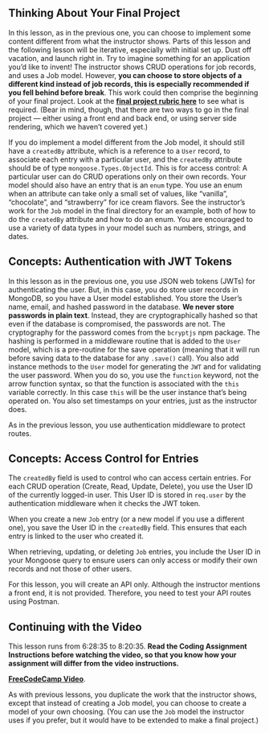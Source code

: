 ## Thinking About Your Final Project


In this lesson, as in the previous one, you can choose to implement some content different from what the instructor shows. Parts of this lesson and the following lesson will be iterative, especially with initial set up. Dust off vacation, and launch right in. Try to imagine something for an application you’d like to invent! The instructor shows CRUD operations for job records, and uses a Job model. However, **you can choose to store objects of a different kind instead of job records, this is especially recommended if you fell behind before break**. This work could then comprise the beginning of your final project. Look at the **[final project rubric here](https://github.com/Code-the-Dream-School/node-v3/blob/c21bba9b92cd445ba649396219a742914d52749a/assignments/rubric.md)** to see what is required. (Bear in mind, though, that there are two ways to go in the final project — either using a front end and back end, or using server side rendering, which we haven’t covered yet.)

If you do implement a model different from the Job model, it should still have a `createdBy` attribute, which is a reference to a `User` record, to associate each entry with a particular user, and the `createdBy` attribute should be of type `mongoose.Types.ObjectId`. This is for access control: A particular user can do CRUD operations only on their own records. Your model should also have an entry that is an `enum` type. You use an enum when an attribute can take only a small set of values, like “vanilla”, “chocolate”, and “strawberry” for ice cream flavors. See the instructor’s work for the `Job` model in the final directory for an example, both of how to do the `createdBy` attribute and how to do an enum. You are encouraged to use a variety of data types in your model such as numbers, strings, and dates.

## Concepts: Authentication with JWT Tokens

In this lesson as in the previous one, you use JSON web tokens (JWTs) for authenticating the user. But, in this case, you do store user records in MongoDB, so you have a User model established. You store the User’s name, email, and hashed password in the database. **We never store passwords in plain text**. Instead, they are cryptographically hashed so that even if the database is compromised, the passwords are not. The cryptography for the password comes from the `bcryptjs` npm package. The hashing is performed in a middleware routine that is added to the `User` model, which is a pre-routine for the save operation (meaning that it will run before saving data to the database for any `.save()` call). You also add instance methods to the `User` model for generating the `JWT` and for validating the user password. When you do so, you use the `function` keyword, not the arrow function syntax, so that the function is associated with the `this` variable correctly. In this case `this` will be the user instance that’s being operated on. You also set timestamps on your entries, just as the instructor does.

As in the previous lesson, you use authentication middleware to protect routes.

## Concepts: Access Control for Entries

The `createdBy` field is used to control who can access certain entries. For each CRUD operation (Create, Read, Update, Delete), you use the User ID of the currently logged-in user. This User ID is stored in `req.user` by the authentication middleware when it checks the JWT token.

When you create a new `Job` entry (or a new model if you use a different one), you save the User ID in the `createdBy` field. This ensures that each entry is linked to the user who created it.

When retrieving, updating, or deleting `Job` entries, you include the User ID in your Mongoose query to ensure users can only access or modify their own records and not those of other users.

For this lesson, you will create an API only. Although the instructor mentions a front end, it is not provided. Therefore, you need to test your API routes using Postman.




## Continuing with the Video

This lesson runs from 6:28:35 to 8:20:35. **Read the Coding Assignment Instructions before watching the video, so that you know how your assignment will differ from the video instructions.**  

**[FreeCodeCamp Video](https://www.youtube.com/watch?v=rltfdjcXjmk?t=23306)**. 

As with previous lessons, you duplicate the work that the instructor shows, except that instead of creating a Job model, you can choose to create a model of your own choosing. (You can use the `Job` model the instructor uses if you prefer, but it would have to be extended to make a final project.)


